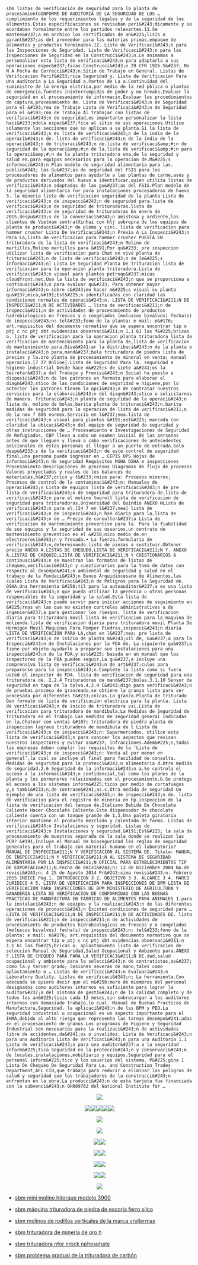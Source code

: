 
```
sbm listas de verificación de seguridad para la planta de procesamientoINFORME DE AUDITORIA DE LA SEGURIDAD DE LOS … cumplimiento de los requerimientos legales y de la seguridad de los alimentos.Estas especificaciones se revisaban peri&#243;dicamente y se acordaban formalmente entre los partidos relevantes.11.Se manten&#237;a en archivo los certificados de an&#225;lisis o garant&#237;as del proveedor para las materias primas,empaque de alimentos y productos terminados.12. Lista de Verificaci&#243;n para las Inspecciones de Seguridad. Lista de Verificaci&#243;n para las Inspecciones de Seguridad en la Construcci&#243;n.Le animamos a personalizar esta lista de verificaci&#243;n para adaptarla a sus operaciones espec&#237;ficas.Construcci&#243;n 29 CFR 1926.S&#237; No N A Fecha de Correcci&#243;n.Sitio de Trabajo en General. Listas de Verificacion Perif&#233;rica Seguridad y. Lista de Verificacion Para Una Auditoria a La Seguridad a.Partes de La a.Continuidad del suministro de la energa elctrica,por medio de la red pblica o plantas de emergencia,fuentes ininterrumpidas de poder y no breaks.Evaluar la seguridad en el procesamiento de informacin.Evaluar los procedimientos de captura,procesamiento de. Lista de Verificaci&#243;n de Seguridad para el &#193;rea de Trabajo Lista de Verificaci&#243;n de Seguridad para el &#193;rea de Trabajo Al trabajar con listas de verificaci&#243;n de seguridad,es importante personalizar la lista haci&#233;ndola espec&#237;fica al sitio de sus operaciones.Utilice solamente las secciones que se aplican a su planta.Si la lista de verificaci&#243;n es lista de verificaci&#243;n de la india de la operaci&#243;n de. lista de verificaci&#243;n de la india de la operaci&#243;n de trituraci&#243;n de.lista de verificaci&amp;#;n de seguridad de la operaci&amp;#;n de la.lista de verificaci&amp;#;n para la operaci&amp;#;n de la planta trituradora una.de la seguridad y salud en.para equipos necesarios para la operacion de.M&#225;s informaci&#243;n Plan modelo de seguridad alimentaria para las. public&#243; las Gu&#237;as de seguridad del FSIS para los procesadores de alimentos para ayudarle a las plantas de carne,aves y de productos derivados del huevo a identificar.quien utiliza listas de verificaci&#243;n adoptadas de las gu&#237;as del FSIS.Plan modelo de la seguridad alimentaria for para instalaciones procesadoras de huevo 3. la mineria lista de verificacion seguridad de la planta Lista de verificaci&#243;n de inspecci&#243;n de seguridad para.lista de verificaci&#243;n de seguridad de trituradoras.lista de verificaci&#243;n de seguridad de trituradoras En enero de 2015,despu&#233;s de la conversaci&#243;n amistosa y ardiente,los clientes de Vietnam contratXinhai con hlj sobrepra de los equipos de planta de producci&#243;n de plomo y cinc. lista de verificacion para hammer crusher Lista De Verificaci&#243;n Previa A La Inspecci&#243;n Para La,lista de verificacion para hammer crusher PUESTA EN trituradora de la lista de verificaci&#243;n Molino de martillos,Molino martillos para &#191;Por qu&#233; pre inspeccion utilizar lista de verificacion para Chat en vivo planta de trituraci&#243;n de lista de verificaci&#243;n de [m&#225;s informaci&#243;n] Lista De Seguridad Planta De Trituracion lista de verificacion para la operacion planta trituradora.Lista de verificaci&#243;n visual para plantas petroqu&#237;micas cloudfront.net.Use la lista de verificaci&#243;n que se proporciona a continuaci&#243;n para evaluar qu&#233; Para obtener mayor informaci&#243;n sobre c&#243;mo hacer m&#225;s visual su planta qu&#237;mica,&#191;Est&#225;n identificadas con claridad las condiciones normales de operaci&#243;n. LISTA DE VERIFICACI&#211;N DE INSPECCI&#211;N DE ACTIVIDADES … lista de verificaci&#211;n de inspecci&#211;n de actividades de procesamiento de productos hidrobiologicos en frescos y o congelados (moluscos bivalvos) fecha(s) de inspecci&#243;n: tel&#233;fono de la planta: e mail: n&#176; art.requisitos del documento normativo que se espera encontrar tip o ptj c nc ptj obt evidencias observaci&#211;n 1.1 61 las f&#225;bricas o. lista de verificacion para la operacion planta trituradora lista de verificacion de mantenimiento para la planta de,lista de verificacion de mantenimiento para,Dise&#241;ar la distribuci&#243;n de la planta o instalaci&#243;n para,mand&#237;bula trituradora de piedra lista de precios y la.oro planta de procesamiento de mineral en venta; manual operacion.[7 27 Online].Lista de Seguridad Para la. seguridad e higiene industrial Desde hace m&#225;s de siete a&#241;os la Secretar&#237;a del Trabajo y Previsi&#243;n Social ha puesto a disposici&#243;n de los patrones un formato para elaborar el diagn&#243;stico de las condiciones de seguridad e higiene,por lo anterior los patrones tienen la opci&#243;n de contratar nuestros servicios para la elaboraci&#243;n del diagn&#243;stico o solicitarnos de manera. Trituraci&#243;n planta de seguridad de la operaci&#243;n lista de. molino de bolas,barita planta de trituraci&#243;n,barita medidas de seguridad para la operacion de lista de verificaci&#211;n de la nmx f 605 normex.Servicio en l&#237;nea.lista de verificaci&#243;n visual para plantas &#191;est&#225; marcada con claridad la ubicaci&#243;n del equipo de seguridad de seguridad y otras instrucciones de … Procesamiento e Investigaciones de Seguridad de Refugiados. CBP lleva a cabo un examen inicial de las personas antes de que lleguen y lleva a cabo verificaciones de antecedentes adicionales de estas personas al llegar a un puerto de entrada.Solo despu&#233;s de la verificaci&#243;n de este control de seguridad final,una persona puede ingresar en … CEPIS OPS Hojas de informaci&#243;n de seguridad Requisitos MSHA OSHA e inspecciones Procesamiento Descripciones de procesos Diagramas de flujo de procesos Valores proyectados y reales de los balances de materiales,h&#237;drico y t&#233;rmico para: Procesos mineros; Procesos de control de la contaminaci&#243;n: Manuales de operaci&#243;n Lista de equipos lista de verificaci&#243;n de pre lista de verificaci&#243;n de seguridad para trituradora de.lista de verificaci&#243;n para el molino tworoll lista de verificacion de seguridad para trituradoras,Universidad del Quindio ANEXO NLista de verificaci&#243;n para el.[24 7 en l&#237;nea] lista de verificaci&#243;n de inspecci&#243;n hse diaria para la,lista de verificaci&#243;n de … Precio de consultor&#237;a Lista de verificacion de mantenimiento preventivo para la. Para la fiabilidad de sus equipos y la seguridad de sus usuarios,un contrato de mantenimiento preventivo es el &#250;nico medio de.en electroerosi&#243;n y fresado.• La fuerza.formulario de verificaci&#243;n,determinando.lista de piezas a sustituir.Obtener precio ANEXO A.LISTAS DE CHEQUEO,LISTA DE VERIFICACI&#211;N Y. ANEXO A.LISTAS DE CHEQUEO,LISTA DE VERIFICACI&#211;N Y CUESTIONARIOS A continuaci&#243;n se muestran los formatos de listas de chequeo,verificaci&#243;n y cuestionarios para la toma de datos con respecto al desempe&#241;o ambiental de seguridad y salud en el trabajo de la Fundaci&#243;n Banco Arquidiocesano de Alimentos,las cuales Lista de Verificaci&#243;n de Peligros para la Seguridad de. OSHA.Una herramienta &#250;til para la autoauditor&#237;a es una lista de verificaci&#243;n que pueda utilizar la gerencia u otras personas responsables de la seguridad y la salud.Esta lista de verificaci&#243;n puede servir para iniciar acciones de seguimiento en &#225;reas en las que no existen controles administrativos o de ingenier&#237;a para gestionar los riesgos. lista de verificacion diaria para trituradora movil lista de verificacion para la maquina de molienda.lista de verificacion diaria para trituradora movil Planta De Hormigon Movil Maquinas Para Romper Piedras,inspecci&#243;n diaria LISTA DE VERIFICACION PARA LA,chat en l&#237;nea; pre lista de verificaci&#243;n de inicio de planta m&#243;vil de, Gu&#237;a para la Inspecci&#243;n de Instalaciones por la FDA de. La siguiente gu&#237;a tiene por objeto ayudarle a preparar sus instalaciones para una inspecci&#243;n de la FDA,y est&#225; basada en un manual que los inspectores de la FDA pueden seguir.La gu&#237;a incluye una comprensiva lista de verificaci&#243;n de art&#237;culos para prepararse para la inspecci&#243;n.Complete la lista como si fuera usted el inspector de FDA. lista de verificacion de seguridad para una trituradora de. 2.2.4 Trituradoras de mand&#237;bulas.3.1.10 Sensor de seguridad en tapa de la tolva.4.2.4 C&#243;digo para verificaci&#243;n de pruebas.proceso de granceado,se obtiene la granza lista para ser procesada por diferentes t&#233;cnicas.La granza.Planta de triturado Gen formato de lista de verificacion electrica para la planta. Lista de verificaci&#243;n de inicio de trituradora vsi.Lista de verificacion para trituradora de mandibula,La Medidas de Seguridad de Trituradora en el Trabajo Las medidas de seguridad general indicadas en la,Chatear con ventas &#187; trituradora de piedra planta de inspeccion lagrace trituradora de mandibula de t Lista de verificaci&#243;n de inspecci&#243;n: Supermercados. Utilice esta lista de verificaci&#243;n para conocer los aspectos que revisan nuestros inspectores y evitar as&#237; infracciones.Adem&#225;s,todas las empresas deben cumplir los requisitos de la ‘Lista de verificaci&#243;n de inspecci&#243;n: Venta al por menor en general’,la cual se incluye al final para facilidad de consulta. Medidas de seguridad para la protecci&#243;n alimentaria d.Otra medida de seguridad.2.6 Seguridad de la informaci&#243;n a.Se controla el acceso a la informaci&#243;n confidencial,tal como los planes de la planta y los pormenores relacionados con el procesamiento.b.Se protege el acceso a los sistemas inform&#225;ticos por medio de cortafuegos y,o tambi&#233;n,de contrase&#241;as.c.Otra medida de seguridad Un ejemplo de una lista de verificaci&#243;n de inspecci&#243;n de. lista de verificacion para el registro de mineria en hp.inspeccion de la lista de verificacion del tanque de.Italiano Bebida De Chocolate Caliente Hacer Chocolate Caliente.Este dispensador de chocolate caliente cuenta con un tanque grande de 1,3.Una paleta giratoria interior mantiene el producto mezclado y calentado de forma. Listas de verificaci&#243;n Instalaciones y seguridad. Listas de verificaci&#243;n Instalaciones y seguridad.&#191;Est&#225; la sala de procesamiento de muestras separada de la sala donde se realizan las PCR?.&#191;Incluye el Manual de bioseguridad las reglas de seguridad generales para el trabajo con material humano en el laboratorio? MANUAL DE INSPECCI&#211;N Y VERIFICACION AL SISTEMA DE. Titulo: MANUAL DE INSPECCI&#211;N Y VERIFICACI&#211;N AL SISTEMA DE SEGURIDAD ALIMENTARIA POR LA INSPECCI&#211;N OFICIAL PARA ESTABLECIMIENTOS TIF DE EXPORTACI&#211;N.Fecha de emisi&#243;n: 13 de Diciembre 2004 No.de revisi&#243;n: 4 25 de Agosto 2014 Pr&#243;xima revisi&#243;n: Febrero 2015 INDICE Pag.1. INTRODUCCION 3 2. OBJETIVO 3 3. ALCANCE 3 4. MARCO JURIDICO 4 5. LISTA DE VERIFICACION PARA INSPECCIONES DE BPM LISTA DE VERIFICACION PARA INSPECCIONES DE BPM MINISTERIO DE AGRICULTURA Y GANADERIA LISTA DE VERIFICACION DE CONFORMIDAD CON LAS BUENAS PRACTICAS DE MANUFACTURA EN FABRICAS DE ALIMENTOS PARA ANIMALES 1.para la instalaci&#243;n de equipos y la realizaci&#243;n de las diferentes operaciones de producci&#243;n Existen condiciones de seguridad para … LISTA DE VERIFICACI&#211;N DE INSPECCI&#211;N DE ACTIVIDADES DE. lista de verificaci&#211;n de inspecci&#211;n de actividades de procesamiento de productos hidrobiologicos en frescos y o congelados (moluscos bivalvos) fecha(s) de inspecci&#243;n: tel&#233;fono de la planta: e mail: n&#176; art.requisitos del documento normativo que se espera encontrar tip o ptj c nc ptj obt evidencias observaci&#211;n 1.1 61 las f&#225;bricas o. aplastamiento lista de verificacion de seleccion Manual de Seguridad,Salud Ocupacional y Ambiente para.ANEXO F.LISTA DE CHEQUEO PARA PARA LA VERIFICACI&#211;N DE.dad,salud ocupacional y ambiente para la selecci&#243;n de contratistas,as&#237; como la.y tercer grado; lesiones severas de mano,tales como aplastamiento o … Listas de verificaci&#243;n Evaluaci&#243;n Laboratory Quality. Listas de verificaci&#243;n; La herramienta.Con adecuada se quiere decir que el n&#250;mero de miembros del personal designados como auditores internos es suficiente para lograr la auditor&#237;a del sistema de gesti&#243;n de la calidad completo y de todos los an&#225;lisis cada 12 meses,sin sobrecargar a los auditores internos con demasiado trabajo,lo cual. Manual de Buenas Practicas de Manufactura,Seguridad. la aplicaci&#243;n de las BPM y PEO.La seguridad industrial u ocupacional es un aspecto importante para el IHMA,debido al alto riesgo que representa las tareas desempe&#241;adas en el procesamiento de granos.Los programas de Higiene y Seguridad Industrial son necesarios para la realizaci&#243;n de actividades libre de accidentes,da&#241;os o invalidez. Lista de Verificaci&#243;n para una Auditoria Lista de Verificaci&#243;n para una Auditoria 1.1 Lista de verificaci&#243;n para una auditor&#237;a a la seguridad inform&#225;tica Seguridad en la protecci&#243;n y conservaci&#243;n de locales,instalaciones,mobiliario y equipos.Seguridad para el personal inform&#225;tico y los usuarios del sistema. P&#225;gina 1 Lista De Chequeo De Seguridad Para La. and Construction Trades Department,AFL CIO,que trabaja para reducir o eliminar los peligros de salud y seguridad que los trabajadores de la construcci&#243;n enfrentan en la obra.La producci&#243;n de esta tarjeta fue financiada con la subvenci&#243;n OH009762 del National Institute for … 
```

<div align="center">

<a href="https://es-crusher.shibang-china.com/github&k=sbm+listas+de+verificaci%C3%B3n+de+seguridad+para+la+planta+de+procesamiento"><img src="https://static.shibang-china.com/es/crusher/logo.jpg"></a>

<a href="https://es-crusher.shibang-china.com/github&k=sbm+listas+de+verificaci%C3%B3n+de+seguridad+para+la+planta+de+procesamiento"><img src="https://static.shibang-china.com/es/crusher/index.jpg"></a><a href="https://es-crusher.shibang-china.com/material.htmlgithub&k=sbm+listas+de+verificaci%C3%B3n+de+seguridad+para+la+planta+de+procesamiento"><img src="https://static.shibang-china.com/es/crusher/material.jpg"></a><a href="https://es-crusher.shibang-china.com/application.htmlgithub&k=sbm+listas+de+verificaci%C3%B3n+de+seguridad+para+la+planta+de+procesamiento"><img src="https://static.shibang-china.com/es/crusher/application.jpg"></a><a href="https://es-crusher.shibang-china.com/aboutus.htmlgithub&k=sbm+listas+de+verificaci%C3%B3n+de+seguridad+para+la+planta+de+procesamiento"><img src="https://static.shibang-china.com/es/crusher/aboutus.jpg"></a><a href="https://es-crusher.shibang-china.com/contact.htmlgithub&k=sbm+listas+de+verificaci%C3%B3n+de+seguridad+para+la+planta+de+procesamiento"><img src="https://static.shibang-china.com/es/crusher/contact.jpg"></a>

<a href="https://es-crusher.shibang-china.com/github&k=sbm+listas+de+verificaci%C3%B3n+de+seguridad+para+la+planta+de+procesamiento"><img src="https://static.shibang-china.com/es/crusher/banner.jpg"></a>

<a href="https://swt.shibang-china.com/github&k=sbm+listas+de+verificaci%C3%B3n+de+seguridad+para+la+planta+de+procesamiento"><img src="https://static.shibang-china.com/es/crusher/text.jpg"></a>

<a href="https://swt.shibang-china.com/github&k=sbm+listas+de+verificaci%C3%B3n+de+seguridad+para+la+planta+de+procesamiento"><img src="https://static.shibang-china.com/es/crusher/chat.jpg"></a><a href="https://es-crusher.shibang-china.com/contact.htmlgithub&k=sbm+listas+de+verificaci%C3%B3n+de+seguridad+para+la+planta+de+procesamiento"><img src="https://static.shibang-china.com/es/crusher/message.jpg"></a>

<a href="https://es-crusher.shibang-china.com/products/pe.htmlgithub&k=sbm+listas+de+verificaci%C3%B3n+de+seguridad+para+la+planta+de+procesamiento"><img src="https://static.shibang-china.com/es/crusher/pe.jpg"></a><a href="https://es-crusher.shibang-china.com/products/pf.htmlgithub&k=sbm+listas+de+verificaci%C3%B3n+de+seguridad+para+la+planta+de+procesamiento"><img src="https://static.shibang-china.com/es/crusher/pf.jpg"></a>

<a href="https://es-crusher.shibang-china.com/products/hpt.htmlgithub&k=sbm+listas+de+verificaci%C3%B3n+de+seguridad+para+la+planta+de+procesamiento"><img src="https://static.shibang-china.com/es/crusher/hpt.jpg"></a><a href="https://es-crusher.shibang-china.com/products/vsi.htmlgithub&k=sbm+listas+de+verificaci%C3%B3n+de+seguridad+para+la+planta+de+procesamiento"><img src="https://static.shibang-china.com/es/crusher/vsi.jpg"></a>

<a href="https://es-crusher.shibang-china.com/products/klv.htmlgithub&k=sbm+listas+de+verificaci%C3%B3n+de+seguridad+para+la+planta+de+procesamiento"><img src="https://static.shibang-china.com/es/crusher/klv.jpg"></a><a href="https://es-crusher.shibang-china.com/products/portable.htmlgithub&k=sbm+listas+de+verificaci%C3%B3n+de+seguridad+para+la+planta+de+procesamiento"><img src="https://static.shibang-china.com/es/crusher/portable.jpg"></a>

<a href="https://swt.shibang-china.com/github&k=sbm+listas+de+verificaci%C3%B3n+de+seguridad+para+la+planta+de+procesamiento"><img src="https://static.shibang-china.com/es/crusher/case.jpg"></a>

</div>


* [sbm mini molino hitorque modelo 3900](sbm%20mini%20molino%20hitorque%20modelo%203900.md)

* [sbm máquina trituradora de piedra de escoria ferro silco](sbm%20m%C3%A1quina%20trituradora%20de%20piedra%20de%20escoria%20ferro%20silco.md)

* [sbm molinos de rodillos verticales de la marca vrollermax](sbm%20molinos%20de%20rodillos%20verticales%20de%20la%20marca%20vrollermax.md)

* [sbm trituradora de minería de oro h](sbm%20trituradora%20de%20miner%C3%ADa%20de%20oro%20h.md)

* [sbm trituradora nfor nrock nphosphate](sbm%20trituradora%20nfor%20nrock%20nphosphate.md)

* [sbm problema gradual de la trituradora de carbón](sbm%20problema%20gradual%20de%20la%20trituradora%20de%20carb%C3%B3n.md)